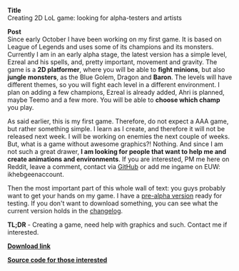 **Title** 	
Creating 2D LoL game: looking for alpha-testers and artists

**Post**	
Since early October I have been working on my first game. It is based on League of Legends and uses some of its champions and its monsters. Currently I am in an early alpha stage, the latest version has a simple level, Ezreal and his spells, and, pretty important, movement and gravity.
The game is a **2D platformer**, where you will be able to **fight minions**, but also **jungle monsters**, as the Blue Golem, Dragon and **Baron**. The levels will have different themes, so you will fight each level in a different environment. I plan on adding a few champions, Ezreal is already added, Ahri is planned, maybe Teemo and a few more. You will be able to **choose which champ** you play. 

As said earlier, this is my first game. Therefore, do not expect a AAA game, but rather something simple. I learn as I create, and therefore it will not be released next week. I will be working on enemies the next couple of weeks. But, what is a game without awesome graphics?! Nothing. And since I am not such a great drawer, **I am looking for people that want to help me and create animations and environments**. If you are interested, PM me here on Reddit, leave a comment, contact via [GitHub](https://github.com/ikhebgeenaccount) or add me ingame on EUW: ikhebgeenaccount. 

Then the most important part of this whole wall of text: you guys probably want to get your hands on my game. I have a [pre-alpha version](https://github.com/ikhebgeenaccount/SideScroller/releases) ready for testing. If you don't want to download something, you can see what the current version holds in the [changelog](https://github.com/ikhebgeenaccount/SideScroller#sidescroller).

**TL;DR** - Creating a game, need help with graphics and such. Contact me if interested.

**[Download link](https://github.com/ikhebgeenaccount/SideScroller/releases)**

**[Source code for those interested](https://github.com/ikhebgeenaccount/SideScroller/tree/master/SideScroller)**
